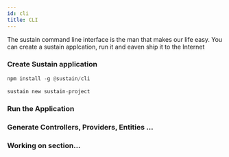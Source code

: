 ```yaml
---
id: cli
title: CLI
---
```


The sustain command line interface is the man that makes our life easy.
You can create a sustain applcation, run it and eaven ship it to the Internet


### Create Sustain application
```haskell
npm install -g @sustain/cli
 
sustain new sustain-project
```

### Run the Application

### Generate Controllers, Providers, Entities ...

### Working on section...
